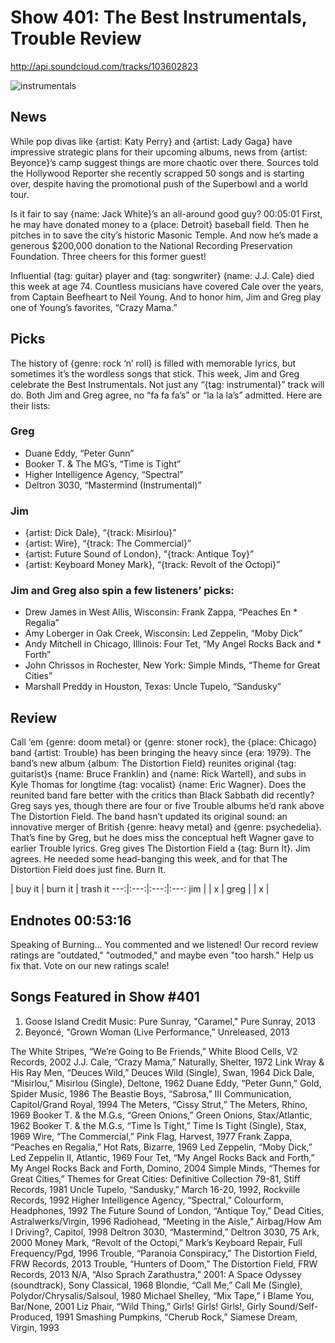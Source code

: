 # Show 401: The Best Instrumentals, Trouble Review

http://api.soundcloud.com/tracks/103602823

![instrumentals](http://soundopinions.org/images/2013/instrumentals.jpg)

## News
While pop divas like {artist: Katy Perry} and {artist: Lady Gaga} have impressive strategic plans for their upcoming albums, news from {artist: Beyonce}’s camp suggest things are more chaotic over there. Sources told the Hollywood Reporter she recently scrapped 50 songs and is starting over, despite having the promotional push of the Superbowl and a world tour. 

Is it fair to say {name: Jack White}’s an all-around good guy? 00:05:01 First, he may have donated money to a {place: Detroit} baseball field. Then he pitches in to save the city’s historic Masonic Temple. And now he’s made a generous $200,000 donation to the National Recording Preservation Foundation. Three cheers for this former guest!

Influential {tag: guitar} player and {tag: songwriter} {name: J.J. Cale} died this week at age 74. Countless musicians have covered Cale over the years, from Captain Beefheart to Neil Young. And to honor him, Jim and Greg play one of Young’s favorites, “Crazy Mama.” 

## Picks
The history of {genre: rock ‘n’ roll} is filled with memorable lyrics, but sometimes it’s the wordless songs that stick. This week, Jim and Greg celebrate the Best Instrumentals. Not just any “{tag: instrumental}” track will do. Both Jim and Greg agree, no “fa fa fa’s” or “la la la’s” admitted. Here are their lists:

### Greg 
* Duane Eddy, “Peter Gunn”
* Booker T. & The MG’s, “Time is Tight”
* Higher Intelligence Agency, “Spectral”
* Deltron 3030, “Mastermind (Instrumental)”

### Jim
* {artist: Dick Dale}, “{track: Misirlou}”
* {artist: Wire}, “{track: The Commercial}”
* {artist: Future Sound of London}, “{track: Antique Toy}”
* {artist: Keyboard Money Mark}, “{track: Revolt of the Octopi}”

### Jim and Greg also spin a few listeners’ picks:
* Drew James in West Allis, Wisconsin: Frank Zappa, “Peaches En * Regalia”
* Amy Loberger in Oak Creek, Wisconsin: Led Zeppelin, “Moby Dick”
* Andy Mitchell in Chicago, Illinois: Four Tet, “My Angel Rocks Back and * Forth”
* John Chrissos in Rochester, New York: Simple Minds, “Theme for Great Cities”
* Marshall Preddy in Houston, Texas: Uncle Tupelo, “Sandusky”

## Review
Call ‘em {genre: doom metal} or {genre: stoner rock}, the {place: Chicago} band {artist: Trouble} has been bringing the heavy since {era: 1979}. The band’s new album {album: The Distortion Field} reunites original {tag: guitarist}s {name: Bruce Franklin} and {name: Rick Wartell}, and subs in Kyle Thomas for longtime {tag: vocalist} {name: Eric Wagner}. Does the reunited band fare better with the critics than Black Sabbath did recently? Greg says yes, though there are four or five Trouble albums he’d rank above The Distortion Field. The band hasn’t updated its original sound: an innovative merger of British {genre: heavy metal} and {genre: psychedelia}. That’s fine by Greg, but he does miss the conceptual heft Wagner gave to earlier Trouble lyrics. Greg gives The Distortion Field a {tag: Burn It}. Jim agrees. He needed some head-banging this week, and for that The Distortion Field does just fine. Burn It.

| buy it | burn it | trash it
---:|:---:|:---:|:---:
jim |  | x | 
greg | | x | 

## Endnotes 00:53:16
Speaking of Burning…
You commented and we listened! Our record review ratings are "outdated," "outmoded," and maybe even "too harsh." Help us fix that. Vote on our new ratings scale!



## Songs Featured in Show #401
1. Goose Island Credit Music: Pure Sunray, "Caramel," Pure Sunray, 2013
2. Beyoncé, “Grown Woman (Live Performance,” Unreleased, 2013

The White Stripes, “We’re Going to Be Friends,” White Blood Cells, V2 Records, 2002
J.J. Cale, “Crazy Mama,” Naturally, Shelter, 1972
Link Wray & His Ray Men, “Deuces Wild,” Deuces Wild (Single), Swan, 1964
Dick Dale, “Misirlou,” Misirlou (Single), Deltone, 1962
Duane Eddy, “Peter Gunn,” Gold, Spider Music, 1986
The Beastie Boys, “Sabrosa,” III Communication, Capitol/Grand Royal, 1994
The Meters, “Cissy Strut,” The Meters, Rhino, 1969
Booker T. & the M.G.s, “Green Onions,” Green Onions, Stax/Atlantic, 1962
Booker T. & the M.G.s, “Time Is Tight,” Time Is Tight (Single), Stax, 1969
Wire, “The Commercial,” Pink Flag, Harvest, 1977
Frank Zappa, “Peaches en Regalia,” Hot Rats, Bizarre, 1969
Led Zeppelin, “Moby Dick,” Led Zeppelin II, Atlantic, 1969
Four Tet, “My Angel Rocks Back and Forth,” My Angel Rocks Back and Forth, Domino, 2004
Simple Minds, “Themes for Great Cities,” Themes for Great Cities: Definitive Collection 79-81, Stiff Records, 1981
Uncle Tupelo, “Sandusky,” March 16-20, 1992, Rockville Records, 1992
Higher Intelligence Agency, “Spectral,” Colourform, Headphones, 1992
The Future Sound of London, “Antique Toy,” Dead Cities, Astralwerks/Virgin, 1996
Radiohead, “Meeting in the Aisle,” Airbag/How Am I Driving?, Capitol, 1998
Deltron 3030, “Mastermind,” Deltron 3030, 75 Ark, 2000
Money Mark, “Revolt of the Octopi,” Mark’s Keyboard Repair, Full Frequency/Pgd, 1996
Trouble, “Paranoia Conspiracy,” The Distortion Field, FRW Records, 2013
Trouble, “Hunters of Doom,” The Distortion Field, FRW Records, 2013
N/A, “Also Sprach Zarathustra,” 2001: A Space Odyssey (soundtrack), Sony Classical, 1968
Blondie, “Call Me,” Call Me (Single), Polydor/Chrysalis/Salsoul, 1980
Michael Shelley, “Mix Tape,” I Blame You, Bar/None, 2001
Liz Phair, “Wild Thing,” Girls! Girls! Girls!, Girly Sound/Self-Produced, 1991
Smashing Pumpkins, “Cherub Rock,” Siamese Dream, Virgin, 1993